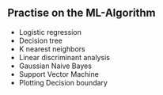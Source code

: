 ## Practise on the ML-Algorithm

- Logistic regression
- Decision tree
- K nearest neighbors
- Linear discriminant analysis
- Gaussian Naive Bayes
- Support Vector Machine
- Plotting Decision boundary
